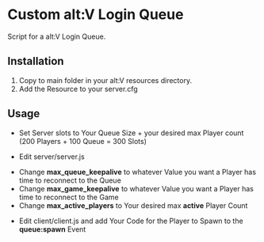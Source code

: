 # Custom alt:V Login Queue
Script for a alt:V Login Queue.

## Installation
1. Copy to main folder in your alt:V resources directory.
2. Add the Resource to your server.cfg

## Usage
 - Set Server slots to Your Queue Size + your desired max Player count (200 Players + 100 Queue = 300 Slots)
 
 - Edit server/server.js
 * Change **max_queue_keepalive** to whatever Value you want a Player has time to reconnect to the Queue
 * Change **max_game_keepalive** to whatever Value you want a Player has time to reconnect to the Game
 * Change **max_active_players** to Your desired max **active** Player Count
 
 - Edit client/client.js and add Your Code for the Player to Spawn to the **queue:spawn** Event